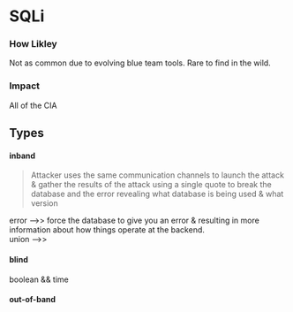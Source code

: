 # SQLi

### How Likley
Not as common due to evolving blue team tools. Rare to find in the wild.

### Impact
All of the CIA 

## Types

#### inband
  > Attacker uses the same communication channels to launch the attack & gather the results of the attack
> using a single quote to break the database and the error revealing what database is being used & what version
  
  error -->> force the database to give you an error & resulting in more information about how things operate at the backend.  
  union -->> 
  
      

#### blind
  boolean && time    


#### out-of-band

 
